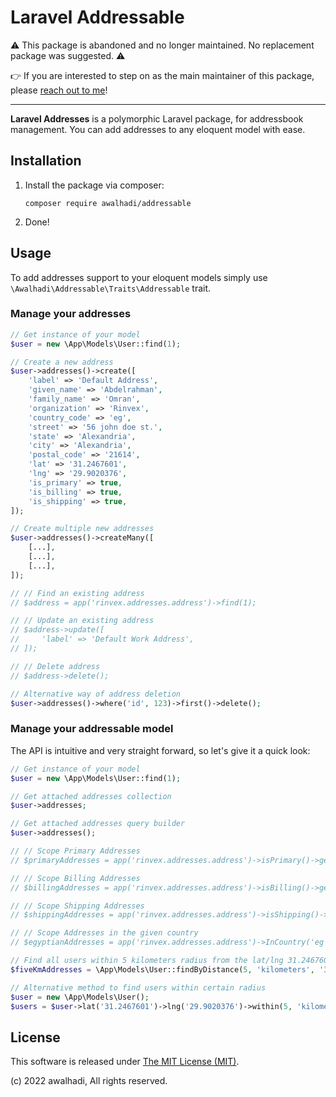 # Laravel Addressable

⚠️ This package is abandoned and no longer maintained. No replacement package was suggested. ⚠️

👉 If you are interested to step on as the main maintainer of this package, please [reach out to me](https://www.linkedin.com/in/a-awal-hadi/)!

---

**Laravel Addresses** is a polymorphic Laravel package, for addressbook management. You can add addresses to any eloquent model with ease.

<!-- [![Packagist](https://img.shields.io/packagist/v/rinvex/laravel-addresses.svg?label=Packagist&style=flat-square)](https://packagist.org/packages/rinvex/laravel-addresses)
[![Scrutinizer Code Quality](https://img.shields.io/scrutinizer/g/rinvex/laravel-addresses.svg?label=Scrutinizer&style=flat-square)](https://scrutinizer-ci.com/g/rinvex/laravel-addresses/)
[![Travis](https://img.shields.io/travis/rinvex/laravel-addresses.svg?label=TravisCI&style=flat-square)](https://travis-ci.org/rinvex/laravel-addresses)
[![StyleCI](https://styleci.io/repos/87485079/shield)](https://styleci.io/repos/87485079)
[![License](https://img.shields.io/packagist/l/rinvex/laravel-addresses.svg?label=License&style=flat-square)](https://github.com/rinvex/laravel-addresses/blob/develop/LICENSE) -->

## Installation

1. Install the package via composer:

    ```shell
    composer require awalhadi/addressable
    ```

<!-- 2. Publish resources (migrations and config files):

    ```shell
    php artisan rinvex:publish:addresses
    ```

3. Execute migrations via the following command:

    ```shell
    php artisan rinvex:migrate:addresses
    ``` -->

2. Done!

## Usage

To add addresses support to your eloquent models simply use `\Awalhadi\Addressable\Traits\Addressable` trait.

### Manage your addresses

```php
// Get instance of your model
$user = new \App\Models\User::find(1);

// Create a new address
$user->addresses()->create([
    'label' => 'Default Address',
    'given_name' => 'Abdelrahman',
    'family_name' => 'Omran',
    'organization' => 'Rinvex',
    'country_code' => 'eg',
    'street' => '56 john doe st.',
    'state' => 'Alexandria',
    'city' => 'Alexandria',
    'postal_code' => '21614',
    'lat' => '31.2467601',
    'lng' => '29.9020376',
    'is_primary' => true,
    'is_billing' => true,
    'is_shipping' => true,
]);

// Create multiple new addresses
$user->addresses()->createMany([
    [...],
    [...],
    [...],
]);

// // Find an existing address
// $address = app('rinvex.addresses.address')->find(1);

// // Update an existing address
// $address->update([
//     'label' => 'Default Work Address',
// ]);

// // Delete address
// $address->delete();

// Alternative way of address deletion
$user->addresses()->where('id', 123)->first()->delete();
```

### Manage your addressable model

The API is intuitive and very straight forward, so let's give it a quick look:

```php
// Get instance of your model
$user = new \App\Models\User::find(1);

// Get attached addresses collection
$user->addresses;

// Get attached addresses query builder
$user->addresses();

// // Scope Primary Addresses
// $primaryAddresses = app('rinvex.addresses.address')->isPrimary()->get();

// // Scope Billing Addresses
// $billingAddresses = app('rinvex.addresses.address')->isBilling()->get();

// // Scope Shipping Addresses
// $shippingAddresses = app('rinvex.addresses.address')->isShipping()->get();

// // Scope Addresses in the given country
// $egyptianAddresses = app('rinvex.addresses.address')->InCountry('eg')->get();

// Find all users within 5 kilometers radius from the lat/lng 31.2467601/29.9020376
$fiveKmAddresses = \App\Models\User::findByDistance(5, 'kilometers', '31.2467601', '29.9020376')->get();

// Alternative method to find users within certain radius
$user = new \App\Models\User();
$users = $user->lat('31.2467601')->lng('29.9020376')->within(5, 'kilometers')->get();
```

<!-- ## Changelog

Refer to the [Changelog](CHANGELOG.md) for a full history of the project.

## Support

The following support channels are available at your fingertips:

-   [Chat on Slack](https://bit.ly/rinvex-slack)
-   [Help on Email](mailto:help@rinvex.com)
-   [Follow on Twitter](https://twitter.com/rinvex)

## Contributing & Protocols

Thank you for considering contributing to this project! The contribution guide can be found in [CONTRIBUTING.md](CONTRIBUTING.md).

Bug reports, feature requests, and pull requests are very welcome.

-   [Versioning](CONTRIBUTING.md#versioning)
-   [Pull Requests](CONTRIBUTING.md#pull-requests)
-   [Coding Standards](CONTRIBUTING.md#coding-standards)
-   [Feature Requests](CONTRIBUTING.md#feature-requests)
-   [Git Flow](CONTRIBUTING.md#git-flow) -->

<!-- ## Security Vulnerabilities

If you discover a security vulnerability within this project, please send an e-mail to [help@rinvex.com](help@rinvex.com). All security vulnerabilities will be promptly addressed. -->

<!-- ## About Hadi

Hadi is a simple developer, specialized in integrated enterprise solutions for SMEs established in Alexandria, Egypt since June 2016. We believe that our drive The Value, The Reach, and The Impact is what differentiates us and unleash the endless possibilities of our philosophy through the power of software. We like to call it Innovation At The Speed Of Life. That’s how we do our share of advancing humanity. -->

## License

This software is released under [The MIT License (MIT)](LICENSE).

(c) 2022 awalhadi, All rights reserved.
